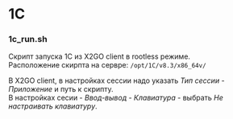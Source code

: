# 1C
### 1c_run.sh
Скрипт запуска 1С из X2GO client в rootless режиме.  
Расположение скирпта на сервре: `/opt/1C/v8.3/x86_64v/`  

В X2GO client, в настройках сессии надо указать *Тип сессии* - *Приложение* и путь к скрипту.  
В настройках сесии - *Ввод-вывод* - *Клавиатура* - выбрать *Не настраивать клавиатуру*.

